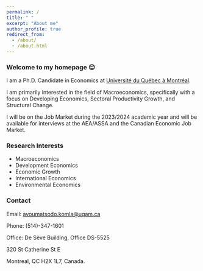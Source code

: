 ```yaml
---
permalink: /
title: " "
excerpt: "About me"
author_profile: true
redirect_from: 
  - /about/
  - /about.html
---
```

### Welcome to my homepage 😊
 I am a Ph.D. Candidate in Economics at [Université du Québec à Montréal](https://economie.esg.uqam.ca/en/). 
 
 I am primarily interested in the field of Macroeconomics, specifically with a focus on Developing Economics, Sectoral Productivity Growth, and Structural Change.
 
 I will be on the Job Market during the 2023/2024 academic year and will be available for interviews at the AEA/ASSA and the Canadian Economic Job Market.
 <!-- My [job market paper]() explores ... -->
### Research Interests
* Macroeconomics
* Development Economics
* Economic Growth
* International Economics
* Environmental Economics

### Contact
Email: <a href="mailto:avoumatsodo.komla@uqam.ca">avoumatsodo.komla@uqam.ca</a>

Phone: (514)-347-1601

Office: De Sève Building, Office DS-5525

320 St Catherine St E

Montreal, QC H2X 1L7, Canada.

